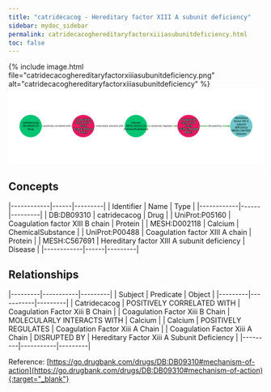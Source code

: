 ```yaml
---
title: "catridecacog - Hereditary factor XIII A subunit deficiency"
sidebar: mydoc_sidebar
permalink: catridecacoghereditaryfactorxiiiasubunitdeficiency.html
toc: false 
---
```


{% include image.html file="catridecacoghereditaryfactorxiiiasubunitdeficiency.png" alt="catridecacoghereditaryfactorxiiiasubunitdeficiency" %}![Path Visualization](/images/catridecacoghereditaryfactorxiiiasubunitdeficiency.png)

## Concepts

|------------|------|---------|
| Identifier | Name | Type    |
|------------|------|---------|
| DB:DB09310 | catridecacog | Drug |
| UniProt:P05160 | Coagulation factor XIII B chain | Protein |
| MESH:D002118 | Calcium | ChemicalSubstance |
| UniProt:P00488 | Coagulation factor XIII A chain | Protein |
| MESH:C567691 | Hereditary factor XIII A subunit deficiency | Disease |
|------------|------|---------|

## Relationships

|---------|-----------|---------|
| Subject | Predicate | Object  |
|---------|-----------|---------|
| Catridecacog | POSITIVELY CORRELATED WITH | Coagulation Factor Xiii B Chain |
| Coagulation Factor Xiii B Chain | MOLECULARLY INTERACTS WITH | Calcium |
| Calcium | POSITIVELY REGULATES | Coagulation Factor Xiii A Chain |
| Coagulation Factor Xiii A Chain | DISRUPTED BY | Hereditary Factor Xiii A Subunit Deficiency |
|---------|-----------|---------|

Reference: [https://go.drugbank.com/drugs/DB:DB09310#mechanism-of-action](https://go.drugbank.com/drugs/DB:DB09310#mechanism-of-action){:target="_blank"}